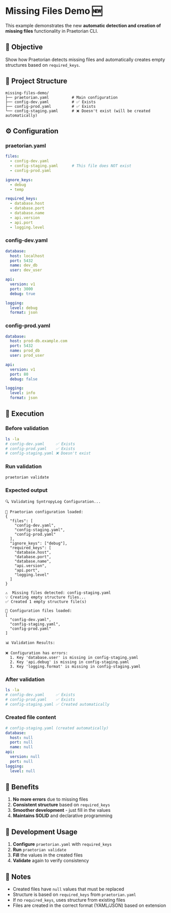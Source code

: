 # Missing Files Demo 🆕

This example demonstrates the new **automatic detection and creation of missing files** functionality in Praetorian CLI.

## 🎯 Objective

Show how Praetorian detects missing files and automatically creates empty structures based on `required_keys`.

## 📁 Project Structure

```
missing-files-demo/
├── praetorian.yaml          # Main configuration
├── config-dev.yaml          # ✅ Exists
├── config-prod.yaml         # ✅ Exists
└── config-staging.yaml      # ❌ Doesn't exist (will be created automatically)
```

## ⚙️ Configuration

### praetorian.yaml
```yaml
files:
  - config-dev.yaml
  - config-staging.yaml      # This file does NOT exist
  - config-prod.yaml

ignore_keys:
  - debug
  - temp

required_keys:
  - database.host
  - database.port
  - database.name
  - api.version
  - api.port
  - logging.level
```

### config-dev.yaml
```yaml
database:
  host: localhost
  port: 5432
  name: dev_db
  user: dev_user

api:
  version: v1
  port: 3000
  debug: true

logging:
  level: debug
  format: json
```

### config-prod.yaml
```yaml
database:
  host: prod-db.example.com
  port: 5432
  name: prod_db
  user: prod_user

api:
  version: v1
  port: 80
  debug: false

logging:
  level: info
  format: json
```

## 🚀 Execution

### Before validation
```bash
ls -la
# config-dev.yaml     ✅ Exists
# config-prod.yaml    ✅ Exists
# config-staging.yaml ❌ Doesn't exist
```

### Run validation
```bash
praetorian validate
```

### Expected output
```
🔍 Validating SyntropyLog Configuration...

📄 Praetorian configuration loaded:
{
  "files": [
    "config-dev.yaml",
    "config-staging.yaml",
    "config-prod.yaml"
  ],
  "ignore_keys": ["debug"],
  "required_keys": [
    "database.host",
    "database.port",
    "database.name",
    "api.version",
    "api.port",
    "logging.level"
  ]
}

⚠️  Missing files detected: config-staging.yaml
💡 Creating empty structure files...
✅ Created 1 empty structure file(s)

📄 Configuration files loaded:
[
  "config-dev.yaml",
  "config-staging.yaml",
  "config-prod.yaml"
]

📊 Validation Results:

❌ Configuration has errors:
  1. Key 'database.user' is missing in config-staging.yaml
  2. Key 'api.debug' is missing in config-staging.yaml
  3. Key 'logging.format' is missing in config-staging.yaml
```

### After validation
```bash
ls -la
# config-dev.yaml     ✅ Exists
# config-prod.yaml    ✅ Exists
# config-staging.yaml ✅ Created automatically
```

### Created file content
```yaml
# config-staging.yaml (created automatically)
database:
  host: null
  port: null
  name: null
api:
  version: null
  port: null
logging:
  level: null
```

## 🎉 Benefits

1. **No more errors** due to missing files
2. **Consistent structure** based on `required_keys`
3. **Smoother development** - just fill in the values
4. **Maintains SOLID** and declarative programming

## 🔧 Development Usage

1. **Configure** `praetorian.yaml` with `required_keys`
2. **Run** `praetorian validate`
3. **Fill** the values in the created files
4. **Validate** again to verify consistency

## 📝 Notes

- Created files have `null` values that must be replaced
- Structure is based on `required_keys` from `praetorian.yaml`
- If no `required_keys`, uses structure from existing files
- Files are created in the correct format (YAML/JSON) based on extension 